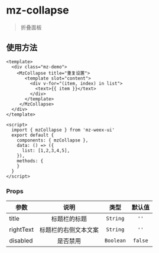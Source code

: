 # mz-collapse

> 折叠面板


## 使用方法

```vue
<template>
  <div class="mz-demo">
    <MzCollapse title="重复设置">
       <template slot="content">
         <div v-for="(item, index) in list">
           <text>{{ item }}</text>
         </div>
       </template>
     </MzCollapse>
  </div>
</template>

<script>
  import { mzCollapse } from 'mz-weex-ui'
  export default {
    components: { mzCollapse },
    data: () => ({
      list: [1,2,3,4,5],
    }),
    methods: {
    }
  }
</script>
```

### Props

| 参数 | 说明 | 类型 | 默认值 |
| ---- | :----------:|:----:|:-------:|
| title | 标题栏的标题 | `String` | `''` |
| rightText | 标题栏的右侧文本文案 | `String` | `''` |
| disabled | 是否禁用 | `Boolean` | `false` |
